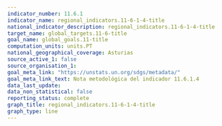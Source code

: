 ```yaml
---
indicator_number: 11.6.1
indicator_name: regional_indicators.11-6-1-4-title
national_indicator_description: regional_indicators.11-6-1-4-title
target_name: global_targets.11-6-title
goal_name: global_goals.11-title
computation_units: units.PT
national_geographical_coverage: Asturias
source_active_1: false
source_organisation_1:  
goal_meta_link: "https://unstats.un.org/sdgs/metadata/"
goal_meta_link_text: Nota metodológica del indicador 11.6.1.4
data_last_update:  
data_non_statistical: false
reporting_status: complete
graph_title: regional_indicators.11-6-1-4-title
graph_type: line
---
```

